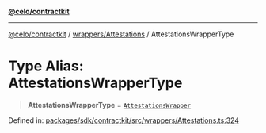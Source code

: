 [**@celo/contractkit**](../../../README.md)

***

[@celo/contractkit](../../../modules.md) / [wrappers/Attestations](../README.md) / AttestationsWrapperType

# Type Alias: AttestationsWrapperType

> **AttestationsWrapperType** = [`AttestationsWrapper`](../classes/AttestationsWrapper.md)

Defined in: [packages/sdk/contractkit/src/wrappers/Attestations.ts:324](https://github.com/celo-org/developer-tooling/blob/master/packages/sdk/contractkit/src/wrappers/Attestations.ts#L324)
